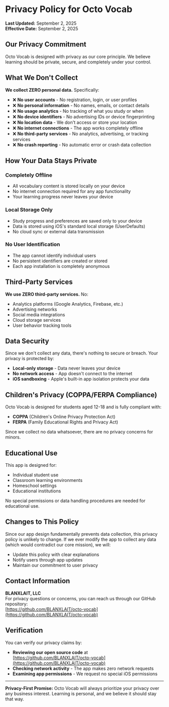 # Privacy Policy for Octo Vocab

**Last Updated:** September 2, 2025  
**Effective Date:** September 2, 2025

## Our Privacy Commitment

Octo Vocab is designed with privacy as our core principle. We believe learning should be private, secure, and completely under your control.

## What We Don't Collect

**We collect ZERO personal data.** Specifically:

- ❌ **No user accounts** - No registration, login, or user profiles
- ❌ **No personal information** - No names, emails, or contact details
- ❌ **No usage analytics** - No tracking of what you study or when
- ❌ **No device identifiers** - No advertising IDs or device fingerprinting
- ❌ **No location data** - We don't access or store your location
- ❌ **No internet connections** - The app works completely offline
- ❌ **No third-party services** - No analytics, advertising, or tracking services
- ❌ **No crash reporting** - No automatic error or crash data collection

## How Your Data Stays Private

### Completely Offline
- All vocabulary content is stored locally on your device
- No internet connection required for any app functionality
- Your learning progress never leaves your device

### Local Storage Only
- Study progress and preferences are saved only to your device
- Data is stored using iOS's standard local storage (UserDefaults)
- No cloud sync or external data transmission

### No User Identification
- The app cannot identify individual users
- No persistent identifiers are created or stored
- Each app installation is completely anonymous

## Third-Party Services

**We use ZERO third-party services.** No:
- Analytics platforms (Google Analytics, Firebase, etc.)
- Advertising networks
- Social media integrations
- Cloud storage services
- User behavior tracking tools

## Data Security

Since we don't collect any data, there's nothing to secure or breach. Your privacy is protected by:
- **Local-only storage** - Data never leaves your device
- **No network access** - App doesn't connect to the internet
- **iOS sandboxing** - Apple's built-in app isolation protects your data

## Children's Privacy (COPPA/FERPA Compliance)

Octo Vocab is designed for students aged 12-18 and is fully compliant with:
- **COPPA** (Children's Online Privacy Protection Act)
- **FERPA** (Family Educational Rights and Privacy Act)

Since we collect no data whatsoever, there are no privacy concerns for minors.

## Educational Use

This app is designed for:
- Individual student use
- Classroom learning environments
- Homeschool settings
- Educational institutions

No special permissions or data handling procedures are needed for educational use.

## Changes to This Policy

Since our app design fundamentally prevents data collection, this privacy policy is unlikely to change. If we ever modify the app to collect any data (which would contradict our core mission), we will:
- Update this policy with clear explanations
- Notify users through app updates
- Maintain our commitment to user privacy

## Contact Information

**BLANXLAIT, LLC**  
For privacy questions or concerns, you can reach us through our GitHub repository:  
[https://github.com/BLANXLAIT/octo-vocab](https://github.com/BLANXLAIT/octo-vocab)

## Verification

You can verify our privacy claims by:
- **Reviewing our open source code** at [https://github.com/BLANXLAIT/octo-vocab](https://github.com/BLANXLAIT/octo-vocab)
- **Checking network activity** - The app makes zero network requests
- **Examining app permissions** - We request no special iOS permissions

---

**Privacy-First Promise:** Octo Vocab will always prioritize your privacy over any business interest. Learning is personal, and we believe it should stay that way.